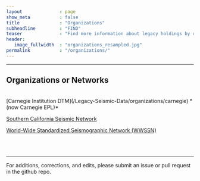 ```yaml
---
layout              : page
show_meta           : false
title               : "Organizations"
subheadline         : "FIND"
teaser              : "Find more information about legacy holdings by organization or network."
header:
   image_fullwidth  : "organizations_resampled.jpg"
permalink           : "/organizations/"
---
```




---
## Organizations or Networks

<br>
[Carnegie Institution DTM](/Legacy-Seismic-Data/organizations/carnegie) *(now Carnegie EPL)*

[Southern California Seismic Network](/Legacy-Seismic-Data/organizations/scsn)

[World-Wide Standardized Seismographic Network (WWSSN)](/Legacy-Seismic-Data/organizations/wwssn)

<br>
<br>

---

For additions, corrections, and edits, please submit an issue or pull request in the github repo.
